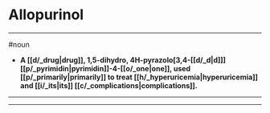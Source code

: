 # Allopurinol
---
#noun
- **A [[d/_drug|drug]], 1,5-dihydro, 4H-pyrazolo[3,4-[[d/_d|d]]][[p/_pyrimidin|pyrimidin]]-4-[[o/_one|one]], used [[p/_primarily|primarily]] to treat [[h/_hyperuricemia|hyperuricemia]] and [[i/_its|its]] [[c/_complications|complications]].**
---
---
